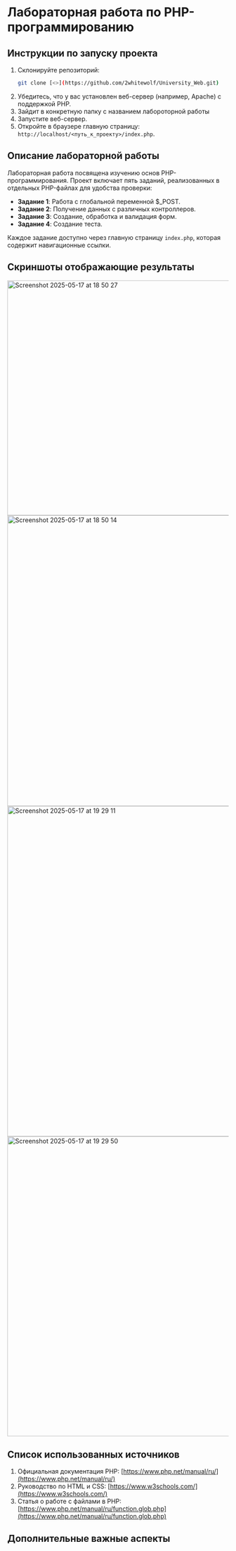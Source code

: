 # Лабораторная работа по PHP-программированию

## Инструкции по запуску проекта

1. Склонируйте репозиторий:
   ```bash
   git clone [<>](https://github.com/2whitewolf/University_Web.git)
   ```
2. Убедитесь, что у вас установлен веб-сервер (например, Apache) с поддержкой PHP.
3. Зайдит в конкретную папку с названием лабороторной работы 
4. Запустите веб-сервер.
5. Откройте в браузере главную страницу: `http://localhost/<путь_к_проекту>/index.php`.

## Описание лабораторной работы

Лабораторная работа посвящена изучению основ PHP-программирования. Проект включает пять заданий, реализованных в отдельных PHP-файлах для удобства проверки:

- **Задание 1**: Работа с глобальной переменной $_POST.
- **Задание 2**: Получение данных с различных контроллеров.
- **Задание 3**: Создание, обработка и валидация форм.
- **Задание 4**: Создание теста.

Каждое задание доступно через главную страницу `index.php`, которая содержит навигационные ссылки.

## Скриншоты отображающие результаты
<img width="534" alt="Screenshot 2025-05-17 at 18 50 27" src="https://github.com/user-attachments/assets/722e5508-fc16-47fa-9571-a723c039894c" />
<img width="661" alt="Screenshot 2025-05-17 at 18 50 14" src="https://github.com/user-attachments/assets/71e38cad-fb46-49be-9161-ed5581798410" />
<img width="751" alt="Screenshot 2025-05-17 at 19 29 11" src="https://github.com/user-attachments/assets/a0fc0a5e-b02c-4736-917a-a73278e94a7b" />
<img width="682" alt="Screenshot 2025-05-17 at 19 29 50" src="https://github.com/user-attachments/assets/d53ea9c8-02f3-4a99-b3b6-2c090f4caef8" />

## Список использованных источников

1. Официальная документация PHP: [https://www.php.net/manual/ru/](https://www.php.net/manual/ru/)
2. Руководство по HTML и CSS: [https://www.w3schools.com/](https://www.w3schools.com/)
3. Статья о работе с файлами в PHP: [https://www.php.net/manual/ru/function.glob.php](https://www.php.net/manual/ru/function.glob.php)

## Дополнительные важные аспекты
